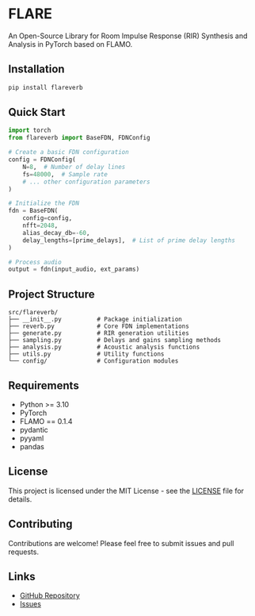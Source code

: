 # FLARE

An Open-Source Library for Room Impulse Response (RIR) Synthesis and Analysis in PyTorch based on FLAMO.

## Installation

```bash
pip install flareverb
```

## Quick Start

```python
import torch
from flareverb import BaseFDN, FDNConfig

# Create a basic FDN configuration
config = FDNConfig(
    N=8,  # Number of delay lines
    fs=48000,  # Sample rate
    # ... other configuration parameters
)

# Initialize the FDN
fdn = BaseFDN(
    config=config,
    nfft=2048,
    alias_decay_db=-60,
    delay_lengths=[prime_delays],  # List of prime delay lengths
)

# Process audio
output = fdn(input_audio, ext_params)
```

## Project Structure

```
src/flareverb/
├── __init__.py          # Package initialization
├── reverb.py            # Core FDN implementations
├── generate.py          # RIR generation utilities
├── sampling.py          # Delays and gains sampling methods
├── analysis.py          # Acoustic analysis functions
├── utils.py             # Utility functions
└── config/              # Configuration modules
```

## Requirements

- Python >= 3.10
- PyTorch
- FLAMO == 0.1.4
- pydantic
- pyyaml
- pandas

## License

This project is licensed under the MIT License - see the [LICENSE](LICENSE) file for details.

## Contributing

Contributions are welcome! Please feel free to submit issues and pull requests.

## Links

- [GitHub Repository](https://github.com/gdalsanto/flare)
- [Issues](https://github.com/gdalsanto/flare/issues)
